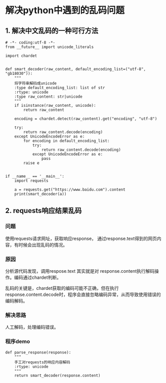 # 解决python中遇到的乱码问题

## 1. 解决中文乱码的一种可行方法

```
# -*- coding:utf-8 -*-
from __future__ import unicode_literals

import chardet


def smart_decoder(raw_content, default_encoding_list=("utf-8", "gb18030")):
    """
    将字符串解码成unicode
    :type default_encoding_list: list of str
    :rtype: unicode
    :type raw_content: str|unicode
    """
    if isinstance(raw_content, unicode):
        return raw_content

    encoding = chardet.detect(raw_content).get("encoding", "utf-8")

    try:
        return raw_content.decode(encoding)
    except UnicodeEncodeError as e:
        for encoding in default_encoding_list:
            try:
                return raw_content.decode(encoding)
            except UnicodeEncodeError as e:
                pass
        raise e


if __name__ == '__main__':
    import requests

    a = requests.get("https://www.baidu.com").content
    print(smart_decoder(a))

```

## 2. requests响应结果乱码

### 问题

使用requests请求网址，获取响应response， 通过response.text得到的网页内容，有时候会出现乱码的情况。

### 原因
分析源代码发现，调用respose.text 其实就是对 response.content执行解码操作。编码通过chardet判断。

乱码的关键是，chardet获取的编码可能不正确，但在执行response.content.decode时，程序会直接忽略编码异常，从而导致使用错误的编码解码。

### 解决思路

人工解码，处理编码错误。

### 程序demo

```
def parse_response(response):
    """
    手工对requests的响应内容解码
    :rtype: unicode
    """
    return smart_decoder(response.content)

```


